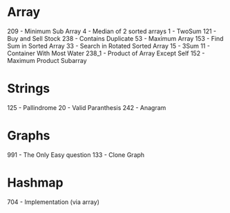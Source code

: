 
# Array
209 - Minimum Sub Array
4     - Median of 2 sorted arrays
1     - TwoSum
121 - Buy and Sell Stock
238 - Contains Duplicate
53   - Maximum Array
153 - Find Sum in Sorted Array
33   - Search in Rotated Sorted Array
15   - 3Sum
11   - Container With Most Water
238_1 - Product of Array Except Self
152  - Maximum Product Subarray

# Strings
125 - Pallindrome
20   - Valid Paranthesis
242 - Anagram
# Graphs
991 - The Only Easy question
133 - Clone Graph

# Hashmap
 704 - Implementation (via array)
